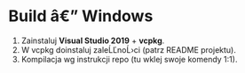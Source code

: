 # Build â€” Windows

1. Zainstaluj **Visual Studio 2019** + **vcpkg**.
2. W vcpkg doinstaluj zaleĹĽnoĹ›ci (patrz README projektu).
3. Kompilacja wg instrukcji repo (tu wklej swoje komendy 1:1).
